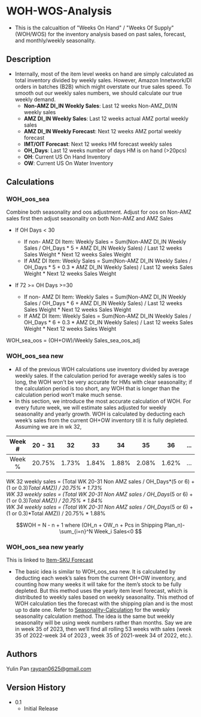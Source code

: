 # WOH-WOS-Analysis
* This is the calcualtion of "Weeks On Hand" / "Weeks Of Supply" (WOH/WOS) for the inventory analysis based on past sales, forecast, and monthly/weekly seasonality.  

## Description
* Internally, most of the item level weeks on hand are simply calculated as total inventory divided by weekly sales. However, Amazon Innetwork/DI orders in batches (B2B) which might overstate our true sales speed. To smooth out our weekly sales numbers, we should calculate our true weekly demand.
   - **Non-AMZ DI_IN Weekly Sales**: Last 12 weeks Non-AMZ_DI/IN weekly sales
   - **AMZ DI_IN Weekly Sales**: Last 12 weeks actual AMZ portal weekly sales
   - **AMZ DI_IN Weekly Forecast**: Next 12 weeks AMZ portal weekly forecast
   - **IMT/OIT Forecast**: Next 12 weeks HM forecast weekly sales 
   - **OH_Days**: Last 12 weeks number of days HM is on hand (>20pcs)
   - **OH**: Current US On Hand Inventory
   - **OW**: Current US On Water Inventory


## Calculations

### WOH_oos_sea  
Combine both seasonality and oos adjustment. Adjust for oos on Non-AMZ sales first then adjust seasonality on both Non-AMZ and AMZ Sales
   *	If OH Days < 30
         *	If non- AMZ DI Item:
Weekly Sales = Sum(Non-AMZ DI_IN Weekly Sales / OH_Days * 5 + AMZ DI_IN Weekly Sales) / Last 12 weeks Sales Weight * Next 12 weeks Sales Weight  
         *	If AMZ DI Item:
Weekly Sales = Sum(Non-AMZ DI_IN Weekly Sales / OH_Days * 5  + 0.3 * AMZ DI_IN Weekly Sales) / Last 12 weeks Sales Weight * Next 12 weeks Sales Weight

   *	If 72 >= OH Days >=30
         *	If non- AMZ DI Item:
Weekly Sales = Sum(Non-AMZ DI_IN Weekly Sales / OH_Days * 6 + AMZ DI_IN Weekly Sales) / Last 12 weeks Sales Weight * Next 12 weeks Sales Weight
         *	If AMZ DI Item:
Weekly Sales = Sum(Non-AMZ DI_IN Weekly Sales / OH_Days * 6 + 0.3 * AMZ DI_IN Weekly Sales) / Last 12 weeks Sales Weight * Next 12 weeks Sales Weight  

WOH_sea_oos = (OH+OW)/Weekly Sales_sea_oos_adj

### WOH_oos_sea new  
* All of the previous WOH calculations use inventory divided by average weekly sales. If the calculation period for average weekly sales is too long, the WOH won’t be very accurate for HMs with clear seasonality; if the calculation period is too short, any WOH that is longer than the calculation period won’t make much sense.	
* In this section, we introduce the most accurate calculation of WOH. For every future week, we will estimate sales adjusted for weekly seasonality and yearly growth. WOH is calculated by deducting each week’s sales from the current OH+OW inventory till it is fully depleted.
Assuming we are in wk 32,

| Week # | 20 - 31    | 32    |	33	| 34 | 35 | 36 | ...
| :---:   | :---: | :---: |:---: |:---: |:---: |:---: |:---: |
| Week % | 20.75%   | 1.73%|	1.84%|	1.88%|	2.08%	|1.62%|	…

WK 32 weekly sales = (Total WK 20-31 Non AMZ sales / OH_Days*(5 or 6) + (1 or 0.3)*Total AMZ)) / 20.75% * 1.73%  
WK 33 weekly sales = (Total WK 20-31 Non AMZ sales / OH_Days*(5 or 6) + (1 or 0.3)*Total AMZ)) / 20.75% * 1.84%  
WK 34 weekly sales = (Total WK 20-31 Non AMZ sales / OH_Days*(5 or 6) + (1 or 0.3)*Total AMZ)) / 20.75% * 1.88%  

```math
WOH = N - n + 1  where (OH_n + OW_n + Pcs in Shipping Plan_n)- \sum_{i=n}^N Week_i  Sales<0   
```

### WOH_oos_sea new yearly
This is linked to [Item-SKU Forecast](https://github.com/raypan0625/Item-SKU-Forecast)

* The basic idea is similar to WOH_oos_sea new. It is calculated by deducting each week’s sales from the current OH+OW inventory, and counting how many weeks it will take for the item’s stock to be fully depleted. But this method uses the yearly item level forecast, which is distributed to weekly sales based on weekly seasonality. This method of WOH calculation ties the forecast with the shipping plan and is the most up to date one. Refer to [Seasonality-Calculation](https://github.com/raypan0625/Seasonality-Calculation) for the weekly seasonality calculation method. The idea is the same but weekly seasonality will be using week numbers rather than months. Say we are in week 35 of 2023, then we’ll find all rolling 53 weeks with sales (week 35 of 2022-week 34 of 2023 , week 35 of 2021-week 34 of 2022, etc.).


## Authors

Yulin Pan raypan0625@gmail.com

## Version History

* 0.1
    * Initial Release
